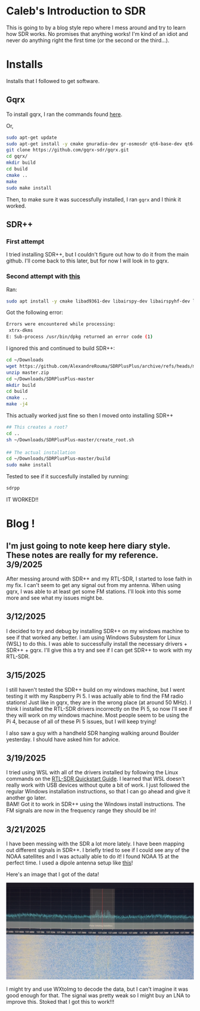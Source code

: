# Caleb's Introduction to SDR
This is going to by a blog style repo where I mess around and try to learn how SDR works. No promises that anything works! I'm kind of an idiot and never do anything right the first time (or the second or the third...).

# Installs
Installs that I followed to get software.

## Gqrx
To install gqrx, I ran the commands found [here](https://www.gqrx.dk/download/gqrx-sdr-for-the-raspberry-pi).

Or,
```bash
sudo apt-get update
sudo apt-get install -y cmake gnuradio-dev gr-osmosdr qt6-base-dev qt6-svg-dev qt6-wayland libasound2-dev libjack-jackd2-dev portaudio19-dev libpulse-dev
git clone https://github.com/gqrx-sdr/gqrx.git
cd gqrx/
mkdir build
cd build
cmake ..
make
sudo make install
```

Then, to make sure it was successfully installed, I ran `gqrx` and I think it worked.

## SDR++
### First attempt
I tried installing SDR++, but I couldn't figure out how to do it from the main github. I'll come back to this later, but for now I will look in to gqrx.
###  Second attempt with [this](https://www.aaronrombaut.com/build-sdr-on-raspberry-pi-5/)

Ran:
```sh
sudo apt install -y cmake libad9361-dev libairspy-dev libairspyhf-dev libfftw3-dev libglfw3-dev libhackrf-dev libiio-dev librtaudio-dev libvolk2-dev libzstd-dev
```

Got the following error:
```bash
Errors were encountered while processing:
 xtrx-dkms
E: Sub-process /usr/bin/dpkg returned an error code (1)
```

I ignored this and continued to build SDR++:
```bash
cd ~/Downloads
wget https://github.com/AlexandreRouma/SDRPlusPlus/archive/refs/heads/master.zip
unzip master.zip
cd ~/Downloads/SDRPlusPlus-master
mkdir build
cd build
cmake ..
make -j4
```

This actually worked just fine so then I moved onto installing SDR++
```bash
## This creates a root?
cd ..
sh ~/Downloads/SDRPlusPlus-master/create_root.sh

## The actual installation
cd ~/Downloads/SDRPlusPlus-master/build
sudo make install
```

Tested to see if it succesfully installed by running:
```bash
sdrpp
```
IT WORKED!!

# Blog !
I'm just going to note keep here diary style. These notes are really for my reference. 
3/9/2025
---
After messing around with SDR++ and my RTL-SDR, I started to lose faith in my fix. I can't seem to get any signal out from my antenna. When using gqrx, I was able to at least get some FM stations. I'll look into this some more and see what my issues might be.

3/12/2025
---
I decided to try and debug by installing SDR++ on my windows machine to see if that worked any better. I am using Windows Subsystem for Linux (WSL) to do this. I was able to successfully install the necessary drivers + SDR++ + gqrx. I'll give this a try and see if I can get SDR++ to work with my RTL-SDR.

3/15/2025
---
I still haven't tested the SDR++ build on my windows machine, but I went testing it with my Raspberry Pi 5. I was actually able to find the FM radio stations! Just like in gqrx, they are in the wrong place (at around 50 MHz). I think I installed the RTL-SDR drivers incorrectly on the Pi 5, so now I'll see if they will work on my windows machine. Most people seem to be using the Pi 4, because of all of these Pi 5 issues, but I will keep trying!

I also saw a guy with a handheld SDR hanging walking around Boulder yesterday. I should have asked him for advice.

3/19/2025
---
I tried using WSL with all of the drivers installed by following the Linux commands on the [RTL-SDR Quickstart Guide](https://www.rtl-sdr.com/V4/). I learned that WSL doesn't really work with USB devices without quite a bit of work. I just followed the regular Windows installation instructions, so that I can go ahead and give it another go later.                        
BAM! Got it to work in SDR++ using the Windows install instructions. The FM signals are now in the frequency range they should be in!

3/21/2025
---
I have been messing with the SDR a lot more lately. I have been mapping out different signals in SDR++. I briefly tried to see if I could see any of the NOAA satellites and I was actually able to do it! I found NOAA 15 at the perfect time. I used a dipole antenna setup like [this](https://www.rtl-sdr.com/simple-noaameteor-weather-satellite-antenna-137-mhz-v-dipole/)!

Here's an image that I got of the data!

![NOAA 15](images/first_NOAA15.jpg)

I might try and use WXtoImg to decode the data, but I can't imagine it was good enough for that. The signal was pretty weak so I might buy an LNA to improve this. Stoked that I got this to work!!!

